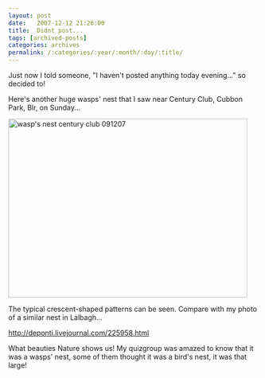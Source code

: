 ```yaml
---
layout: post
date:	2007-12-12 21:26:00
title:  Didnt post...
tags: [archived-posts]
categories: archives
permalink: /:categories/:year/:month/:day/:title/
---
```

Just now I told someone, "I haven't posted anything today evening..." so decided to!

Here's another huge wasps' nest that I saw near Century Club, Cubbon Park, Blr, on Sunday...


<a href="http://www.flickr.com/photos/20401428@N08/2096823709/" title="wasp's nest century club 091207 by pctrsglr, on Flickr"><img src="http://farm3.static.flickr.com/2419/2096823709_dc3a1ec05b_o.jpg" width="480" height="360" alt="wasp's nest century club 091207" /></a>

The typical crescent-shaped patterns can be seen. Compare with my photo of a similar nest in Lalbagh...

http://deponti.livejournal.com/225958.html

What beauties Nature shows us! My quizgroup was amazed to know that it was a wasps' nest, some of them thought it was a bird's nest, it was that large!
